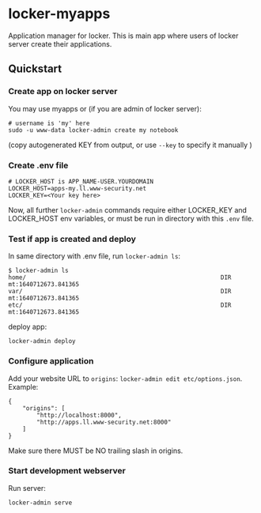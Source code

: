 # locker-myapps

Application manager for locker. This is main app where users of locker server create their applications.

## Quickstart

### Create app on locker server 
You may use myapps or (if you are admin of locker server):
~~~
# username is 'my' here
sudo -u www-data locker-admin create my notebook
~~~

(copy autogenerated KEY from output, or use `--key` to specify it manually )

### Create .env file
~~~
# LOCKER_HOST is APP_NAME-USER.YOURDOMAIN
LOCKER_HOST=apps-my.ll.www-security.net
LOCKER_KEY=<Your key here>
~~~

Now, all further `locker-admin` commands require either LOCKER_KEY and LOCKER_HOST env variables, or must be run in directory with this `.env` file.

### Test if app is created and deploy
In same directory with .env file, run `locker-admin ls`:
~~~
$ locker-admin ls 
home/                                                       DIR mt:1640712673.841365
var/                                                        DIR mt:1640712673.841365
etc/                                                        DIR mt:1640712673.841365
~~~

deploy app:
~~~
locker-admin deploy
~~~

### Configure application
Add your website URL to `origins`: `locker-admin edit etc/options.json`. Example:
~~~
{
    "origins": [
	    "http://localhost:8000",
	    "http://apps.ll.www-security.net:8000"
    ]
}
~~~
Make sure there MUST be NO trailing slash in origins.


### Start development webserver
Run server:
~~~
locker-admin serve
~~~
